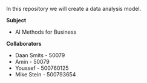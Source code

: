 In this repository we will create a data analysis model.

**Subject**
- AI Methods for Business

**Collaborators**
- Daan Smits - 50079
- Amin - 50079
- Youssef - 500760125
- Mike Stein - 500793654
